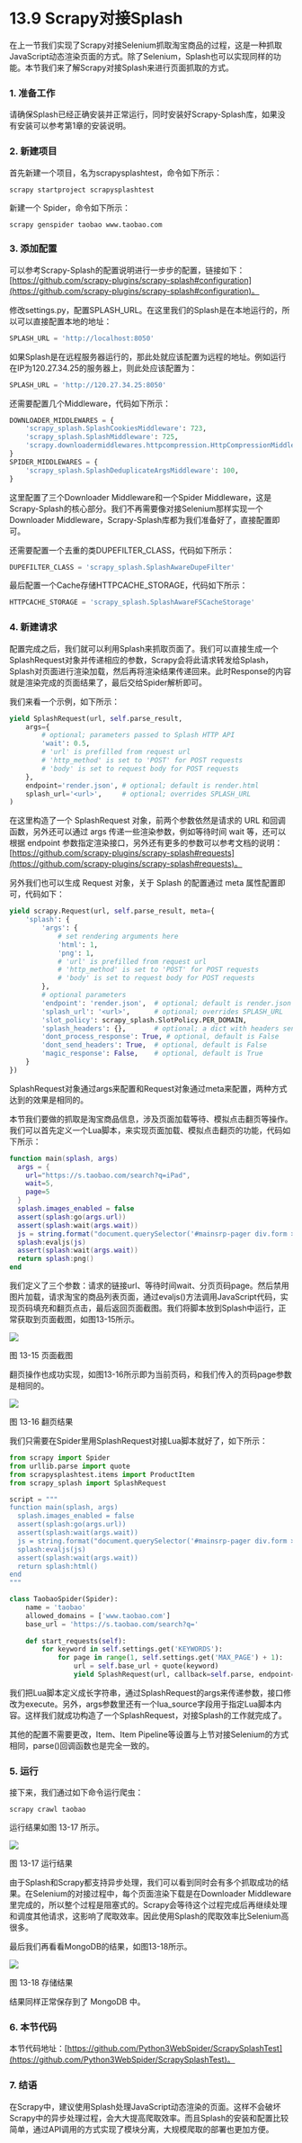 # 13.9 Scrapy对接Splash

在上一节我们实现了Scrapy对接Selenium抓取淘宝商品的过程，这是一种抓取JavaScript动态渲染页面的方式。除了Selenium，Splash也可以实现同样的功能。本节我们来了解Scrapy对接Splash来进行页面抓取的方式。

### 1. 准备工作

请确保Splash已经正确安装并正常运行，同时安装好Scrapy-Splash库，如果没有安装可以参考第1章的安装说明。

### 2. 新建项目

首先新建一个项目，名为scrapysplashtest，命令如下所示：

```
scrapy startproject scrapysplashtest
```

新建一个 Spider，命令如下所示：

```
scrapy genspider taobao www.taobao.com
```

### 3. 添加配置

可以参考Scrapy-Splash的配置说明进行一步步的配置，链接如下：[https://github.com/scrapy-plugins/scrapy-splash#configuration](https://github.com/scrapy-plugins/scrapy-splash#configuration)。

修改settings.py，配置SPLASH_URL。在这里我们的Splash是在本地运行的，所以可以直接配置本地的地址：

```python
SPLASH_URL = 'http://localhost:8050'
```

如果Splash是在远程服务器运行的，那此处就应该配置为远程的地址。例如运行在IP为120.27.34.25的服务器上，则此处应该配置为：

```python
SPLASH_URL = 'http://120.27.34.25:8050'
```

还需要配置几个Middleware，代码如下所示：

```python
DOWNLOADER_MIDDLEWARES = {
    'scrapy_splash.SplashCookiesMiddleware': 723,
    'scrapy_splash.SplashMiddleware': 725,
    'scrapy.downloadermiddlewares.httpcompression.HttpCompressionMiddleware': 810,
}
SPIDER_MIDDLEWARES = {
    'scrapy_splash.SplashDeduplicateArgsMiddleware': 100,
}
```

这里配置了三个Downloader Middleware和一个Spider Middleware，这是Scrapy-Splash的核心部分。我们不再需要像对接Selenium那样实现一个Downloader Middleware，Scrapy-Splash库都为我们准备好了，直接配置即可。

还需要配置一个去重的类DUPEFILTER_CLASS，代码如下所示：

```python
DUPEFILTER_CLASS = 'scrapy_splash.SplashAwareDupeFilter'
```

最后配置一个Cache存储HTTPCACHE_STORAGE，代码如下所示：

```python
HTTPCACHE_STORAGE = 'scrapy_splash.SplashAwareFSCacheStorage'
```

### 4. 新建请求

配置完成之后，我们就可以利用Splash来抓取页面了。我们可以直接生成一个SplashRequest对象并传递相应的参数，Scrapy会将此请求转发给Splash，Splash对页面进行渲染加载，然后再将渲染结果传递回来。此时Response的内容就是渲染完成的页面结果了，最后交给Spider解析即可。

我们来看一个示例，如下所示：

```python
yield SplashRequest(url, self.parse_result,
    args={
        # optional; parameters passed to Splash HTTP API
        'wait': 0.5,
        # 'url' is prefilled from request url
        # 'http_method' is set to 'POST' for POST requests
        # 'body' is set to request body for POST requests
    },
    endpoint='render.json', # optional; default is render.html
    splash_url='<url>',     # optional; overrides SPLASH_URL
)
```

在这里构造了一个 SplashRequest 对象，前两个参数依然是请求的 URL 和回调函数，另外还可以通过 args 传递一些渲染参数，例如等待时间 wait 等，还可以根据 endpoint 参数指定渲染接口，另外还有更多的参数可以参考文档的说明：[https://github.com/scrapy-plugins/scrapy-splash#requests](https://github.com/scrapy-plugins/scrapy-splash#requests)。

另外我们也可以生成 Request 对象，关于 Splash 的配置通过 meta 属性配置即可，代码如下：

```python
yield scrapy.Request(url, self.parse_result, meta={
    'splash': {
        'args': {
            # set rendering arguments here
            'html': 1,
            'png': 1,
            # 'url' is prefilled from request url
            # 'http_method' is set to 'POST' for POST requests
            # 'body' is set to request body for POST requests
        },
        # optional parameters
        'endpoint': 'render.json',  # optional; default is render.json
        'splash_url': '<url>',      # optional; overrides SPLASH_URL
        'slot_policy': scrapy_splash.SlotPolicy.PER_DOMAIN,
        'splash_headers': {},       # optional; a dict with headers sent to Splash
        'dont_process_response': True, # optional, default is False
        'dont_send_headers': True,  # optional, default is False
        'magic_response': False,    # optional, default is True
    }
})
```

SplashRequest对象通过args来配置和Request对象通过meta来配置，两种方式达到的效果是相同的。

本节我们要做的抓取是淘宝商品信息，涉及页面加载等待、模拟点击翻页等操作。我们可以首先定义一个Lua脚本，来实现页面加载、模拟点击翻页的功能，代码如下所示：

```lua
function main(splash, args)
  args = {
    url="https://s.taobao.com/search?q=iPad",
    wait=5,
    page=5
  }
  splash.images_enabled = false
  assert(splash:go(args.url))
  assert(splash:wait(args.wait))
  js = string.format("document.querySelector('#mainsrp-pager div.form > input').value=%d;document.querySelector('#mainsrp-pager div.form > span.btn.J_Submit').click()", args.page)
  splash:evaljs(js)
  assert(splash:wait(args.wait))
  return splash:png()
end
```

我们定义了三个参数：请求的链接url、等待时间wait、分页页码page。然后禁用图片加载，请求淘宝的商品列表页面，通过evaljs()方法调用JavaScript代码，实现页码填充和翻页点击，最后返回页面截图。我们将脚本放到Splash中运行，正常获取到页面截图，如图13-15所示。

![](./assets/13-15.jpg)

图 13-15 页面截图

翻页操作也成功实现，如图13-16所示即为当前页码，和我们传入的页码page参数是相同的。

![](./assets/13-16.jpg)

图 13-16 翻页结果

我们只需要在Spider里用SplashRequest对接Lua脚本就好了，如下所示：

```python
from scrapy import Spider
from urllib.parse import quote
from scrapysplashtest.items import ProductItem
from scrapy_splash import SplashRequest

script = """
function main(splash, args)
  splash.images_enabled = false
  assert(splash:go(args.url))
  assert(splash:wait(args.wait))
  js = string.format("document.querySelector('#mainsrp-pager div.form > input').value=%d;document.querySelector('#mainsrp-pager div.form > span.btn.J_Submit').click()", args.page)
  splash:evaljs(js)
  assert(splash:wait(args.wait))
  return splash:html()
end
"""

class TaobaoSpider(Spider):
    name = 'taobao'
    allowed_domains = ['www.taobao.com']
    base_url = 'https://s.taobao.com/search?q='
    
    def start_requests(self):
        for keyword in self.settings.get('KEYWORDS'):
            for page in range(1, self.settings.get('MAX_PAGE') + 1):
                url = self.base_url + quote(keyword)
                yield SplashRequest(url, callback=self.parse, endpoint='execute', args={'lua_source': script, 'page': page, 'wait': 7})
```

我们把Lua脚本定义成长字符串，通过SplashRequest的args来传递参数，接口修改为execute。另外，args参数里还有一个lua_source字段用于指定Lua脚本内容。这样我们就成功构造了一个SplashRequest，对接Splash的工作就完成了。

其他的配置不需要更改，Item、Item Pipeline等设置与上节对接Selenium的方式相同，parse()回调函数也是完全一致的。

### 5. 运行

接下来，我们通过如下命令运行爬虫：

```
scrapy crawl taobao
```

运行结果如图 13-17 所示。

![](./assets/13-17.jpg)

图 13-17 运行结果

由于Splash和Scrapy都支持异步处理，我们可以看到同时会有多个抓取成功的结果。在Selenium的对接过程中，每个页面渲染下载是在Downloader Middleware里完成的，所以整个过程是阻塞式的。Scrapy会等待这个过程完成后再继续处理和调度其他请求，这影响了爬取效率。因此使用Splash的爬取效率比Selenium高很多。

最后我们再看看MongoDB的结果，如图13-18所示。

![](./assets/13-18.jpg)

图 13-18 存储结果

结果同样正常保存到了 MongoDB 中。

### 6. 本节代码

本节代码地址：[https://github.com/Python3WebSpider/ScrapySplashTest](https://github.com/Python3WebSpider/ScrapySplashTest)。

### 7. 结语

在Scrapy中，建议使用Splash处理JavaScript动态渲染的页面。这样不会破坏Scrapy中的异步处理过程，会大大提高爬取效率。而且Splash的安装和配置比较简单，通过API调用的方式实现了模块分离，大规模爬取的部署也更加方便。
